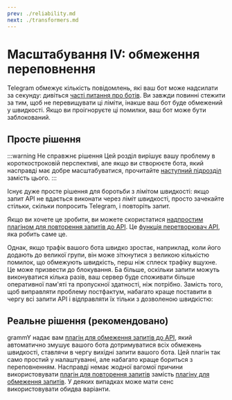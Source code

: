 ```yaml
---
prev: ./reliability.md
next: ./transformers.md
---
```


# Масштабування IV: обмеження переповнення

Telegram обмежує кількість повідомлень, які ваш бот може надсилати за секунду: дивіться [часті питання про ботів](https://core.telegram.org/bots/faq#my-bot-is-hitting-limits-how-do-i-avoid-this).
Ви завжди повинні стежити за тим, щоб не перевищувати ці ліміти, інакше ваш бот буде обмежений у швидкості.
Якщо ви проігноруєте ці помилки, ваш бот може бути заблокований.

## Просте рішення

:::warning Не справжнє рішення
Цей розділ вирішує вашу проблему в короткостроковій перспективі, але якщо ви створюєте бота, який насправді має добре масштабуватися, прочитайте [наступний підрозділ](#реальне-рішення-рекомендовано) замість цього.
:::

Існує дуже просте рішення для боротьби з лімітом швидкості: якщо запит API не вдається виконати через ліміт швидкості, просто зачекайте стільки, скільки попросить Telegram, і повторіть запит.

Якщо ви хочете це зробити, ви можете скористатися [надпростим плагіном для повторення запитів до API](../plugins/auto-retry.md).
Це [функція перетворювач API](./transformers.md), яка робить саме це.

Однак, якщо трафік вашого бота швидко зростає, наприклад, коли його додають до великої групи, він може зіткнутися з великою кількістю помилок, що обмежують швидкість, перш ніж сплеск трафіку вщухне.
Це може призвести до блокування.
Ба більше, оскільки запити можуть виконуватися кілька разів, ваш сервер буде споживати більше оперативної пам'яті та пропускної здатності, ніж потрібно.
Замість того, щоб виправляти проблему постфактум, набагато краще поставити в чергу всі запити API і відправляти їх тільки з дозволеною швидкістю:

## Реальне рішення (рекомендовано)

grammY надає вам [плагін для обмеження запитів до API](../plugins/transformer-throttler.md), який автоматично змушує вашого бота дотримуватися всіх обмежень швидкості, ставлячи в чергу вихідні запити вашого бота.
Цей плагін так само простий у налаштуванні, але набагато краще бориться з переповненням.
Насправді немає жодної вагомої причини використовувати [плагін для повторення запитів](./plugins/auto-retry.md) замість [плагіну для обмеження запитів](./plugins/transformer-throttler.md).
У деяких випадках може мати сенс використовувати обидва варіанти.
